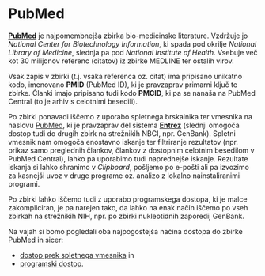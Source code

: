 # PubMed

[**PubMed**](https://pubmed.ncbi.nlm.nih.gov/) je najpomembnejša zbirka bio-medicinske literature. Vzdržuje jo *National Center for Biotechnology Information*, ki spada pod okrilje *National Library of Medicine*, slednja pa pod *National Institute of Health*. Vsebuje več kot 30 milijonov referenc (citatov) iz zbirke MEDLINE ter ostalih virov.

Vsak zapis v zbirki (t.j. vsaka referenca oz. citat) ima pripisano unikatno kodo, imenovano **PMID** (PubMed ID), ki je pravzaprav primarni ključ te zbirke. Članki imajo pripisano tudi kodo **PMCID**, ki pa se nanaša na PubMed Central (to je arhiv s celotnimi besedili).

Po zbirki ponavadi iščemo z uporabo spletnega brskalnika ter vmesnika na naslovu [PubMed](https://pubmed.ncbi.nlm.nih.gov/), ki je pravzaprav del sistema [**Entrez**](https://www.ncbi.nlm.nih.gov/search/) (slednji omogoča dostop tudi do drugih zbirk na strežnikih NBCI, npr. GenBank). Spletni vmesnik nam omogoča enostavno iskanje ter filtriranje rezultatov (npr. prikaz samo preglednih člankov, člankov z dostopnim celotnim besedilom v PubMed Central), lahko pa uporabimo tudi naprednejše iskanje. Rezultate iskanja si lahko shranimo v *Clipboard*, pošljemo po e-pošti ali pa izvozimo za kasnejši uvoz v druge programe oz. analizo z lokalno nainstaliranimi programi.

Po zbirki lahko iščemo tudi z uporabo programskega dostopa, ki je malce zakompliciran, je pa narejen tako, da lahko na enak način iščemo po vseh zbirkah na strežnikih NIH, npr. po zbirki nukleotidnih zaporedij GenBank.

Na vajah si bomo pogledali oba najpogostejša načina dostopa do zbirke PubMed in sicer:
* [dostop prek spletnega vmesnika](../vaje/pubmed_web.md) in
* [programski dostop](../vaje/pubmed_eutilities.ipynb).